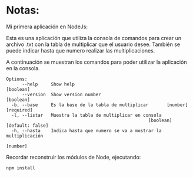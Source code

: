 # Notas: 

Mi primera aplicación en NodeJs:

Esta es una aplicación que utiliza la consola de comandos para crear un archivo .txt con la tabla de multiplicar que el usuario desee. También se puede indicar hasta que numero realizar las multiplicaciones.

A continuación se muestran los comandos para poder utilizar la aplicación en la consola.

```
Options:
      --help     Show help                                             [boolean]
      --version  Show version number                                   [boolean]
  -b, --base     Es la base de la tabla de multiplicar       [number] [required]
  -l, --listar   Muestra la tabla de multiplicar en consola
                                                      [boolean] [default: false]
  -h, --hasta    Indica hasta que numero se va a mostrar la multiplicación
                                                                        [number]
```                                                                        

Recordar reconstruir los módulos de Node, ejecutando:

```
npm install
```

